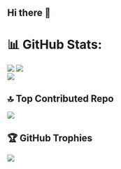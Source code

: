 ## Hi there 👋

<!--
**Krishi1211/Krishi1211** is a ✨ _special_ ✨ repository because its `README.md` (this file) appears on your GitHub profile.

Here are some ideas to get you started:

- 🔭 I’m currently working on ...
- 🌱 I’m currently learning ...
- 👯 I’m looking to collaborate on ...
- 🤔 I’m looking for help with ...
- 💬 Ask me about ...
- 📫 How to reach me: ...
- 😄 Pronouns: ...
- ⚡ Fun fact: ...
-->


# 📊 GitHub Stats:
![](https://github-readme-stats.vercel.app/api?username=Krishi1211&theme=ayu-mirage&hide_border=false&include_all_commits=true&count_private=true)
![](https://github-readme-streak-stats.herokuapp.com/?user=Krishi1211&theme=ayu-mirage&hide_border=false)<br/>
![](https://github-readme-stats.vercel.app/api/top-langs/?username=Krishi1211&theme=ayu-mirage&hide_border=false&include_all_commits=true&count_private=true&layout=compact)

## 🔝 Top Contributed Repo
![](https://github-contributor-stats.vercel.app/api?username=Krishi1211&limit=5&theme=onedark&combine_all_yearly_contributions=true)

## 🏆 GitHub Trophies
![](https://github-profile-trophy.vercel.app/?username=Krishi1211&theme=onedark&no-frame=false&no-bg=false&margin-w=2)
